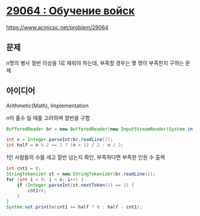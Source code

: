 # [29064 : Обучение войск](https://www.acmicpc.net/problem/29064)
https://www.acmicpc.net/problem/29064

## 문제
$n$명의 병사 절반 이상을 1로 채워야 하는데, 부족할 경우는 몇 명이 부족한지 구하는 문제

## 아이디어
Arithmetic(Math), Implementation

$n$이 홀수 일 때를 고려하며 절반을 구함
```java
BufferedReader br = new BufferedReader(new InputStreamReader(System.in));

int n = Integer.parseInt(br.readLine());
int half = n % 2 == 1 ? (n + 1) / 2 : n / 2;
```

1인 사람들의 수를 세고 절반 넘는지 확인, 부족하다면 부족한 인원 수 출력
```java
int cnt1 = 0;
StringTokenizer st = new StringTokenizer(br.readLine());
for (int i = 0; i < n; i++) {
    if (Integer.parseInt(st.nextToken()) == 1) {
        cnt1++;
    }
}
System.out.println(cnt1 >= half ? 0 : half - cnt1);
```
